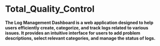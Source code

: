 # Total_Quality_Control
**The Log Management Dashboard is a web application designed to help users efficiently create, categorize, and track logs related to various issues. It provides an intuitive interface for users to add problem descriptions, select relevant categories, and manage the status of logs.** 
